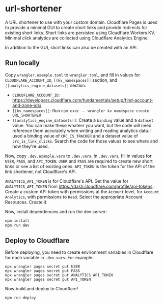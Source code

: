 # url-shortener

A URL shortener to use with your custom domain. Cloudflare Pages is used to provide a minimal GUI to create short links and provide redirects for existing short links. Short links are persisted using Cloudflare Workers KV. Minimal click analytics are collected using Cloudflare Analytics Engine.

In addition to the GUI, short links can also be created with an API.

## Run locally

Copy `wrangler.example.toml` to `wrangler.toml`, and fill in values for `CLOUDFLARE_ACCOUNT_ID`, `[[kv_namespaces]]` section, and `[[analytics_engine_datasets]]` section.

- `CLOUDFLARE_ACCOUNT_ID`: https://developers.cloudflare.com/fundamentals/setup/find-account-and-zone-ids/
- `[[kv_namespaces]]`: Run `npm exec -- wrangler kv namespace create URL_SHORTENER`
- `[[analytics_engine_datasets]]`: Create a `binding` value and a `dataset` value. You can make these whateer you want, but the code will need reference them accurately when writing and reading analytics data. I used a binding value of `CRC_IS_TRACKER` and a dataset value of `crc_is_link_clicks`. Search the code for those values to see where and how they're used.

Now, copy `.dev.example.vars` to `.dev.vars`. In `.dev.vars`, fill in values for `USER`, `PASS`, and `API_TOKEN`. `USER` and `PASS` are required to create new short links or see a list of existing ones. `API_TOKEN` is the token for the API of the link shortener, not Cloudflare's API.

`ANALYTICS_API_TOKEN` is for Cloudflare's API. Get the value for `ANALYTICS_API_TOKEN` from https://dash.cloudflare.com/profile/api-tokens. Create a custom API token with permissions at the `Account` level, for `Account Analytics`, with permissions to `Read`. Select the appropriate Account Resources. Create it.

Now, install dependencies and run the dev server:

```txt
npm install
npm run dev
```

## Deploy to Cloudflare

Before deploying, you need to create environment variables in Cloudflare for each variable in `.dev.vars`. For example:

```
npx wrangler pages secret put USER
npx wrangler pages secret put PASS
npx wrangler pages secret put ANALYTICS_API_TOKEN
npx wrangler pages secret put API_TOKEN
```

Now build and deploy to Cloudflare!

```txt
npm run deploy
```
